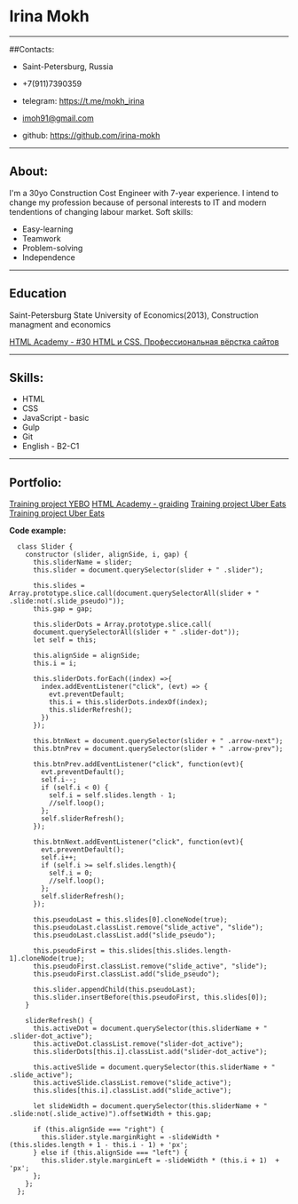 # **Irina Mokh**
___
##Contacts:
* Saint-Petersburg, Russia

* +7(911)7390359
* telegram: <https://t.me/mokh_irina>
* imoh91@gmail.com
* github: <https://github.com/irina-mokh>

___
## **About:**
I'm a 30yo Construction Cost Engineer with 7-year experience. I intend to change my profession because of personal interests to IT and modern tendentions of changing labour market.
Soft skills:
* Easy-learning
* Teamwork
* Problem-solving 
* Independence

___
## Education

Saint-Petersburg State University of Economics(2013), Construction managment and economics

[HTML Academy - #30 HTML и CSS. Профессиональная вёрстка сайтов](https://irina-mokh.github.io/1662375-technomart-30/)

___
## **Skills**:
* HTML
* CSS
* JavaScript - basic
* Gulp
* Git
* English - B2-C1

___
## **Portfolio:**
[Training project YEBO](https://irina-mokh.github.io/yebo/)
[HTML Academy - graiding](https://irina-mokh.github.io/hanters_plants/)
[Training project Uber Eats](https://irina-mokh.github.io/uber_eats/)
[Training project Uber Eats](https://irina-mokh.github.io/funiro/)

**Code example:**
```
  class Slider {
    constructor (slider, alignSide, i, gap) {
      this.sliderName = slider;
      this.slider = document.querySelector(slider + " .slider");

      this.slides = Array.prototype.slice.call(document.querySelectorAll(slider + " .slide:not(.slide_pseudo)"));
      this.gap = gap;

      this.sliderDots = Array.prototype.slice.call(
      document.querySelectorAll(slider + " .slider-dot"));
      let self = this;
          
      this.alignSide = alignSide;
      this.i = i;

      this.sliderDots.forEach((index) =>{
        index.addEventListener("click", (evt) => {
          evt.preventDefault;
          this.i = this.sliderDots.indexOf(index); 
          this.sliderRefresh();
        })
      });
    
      this.btnNext = document.querySelector(slider + " .arrow-next");
      this.btnPrev = document.querySelector(slider + " .arrow-prev");
    
      this.btnPrev.addEventListener("click", function(evt){
        evt.preventDefault();
        self.i--; 
        if (self.i < 0) {
          self.i = self.slides.length - 1;
          //self.loop();
        };
        self.sliderRefresh();
      });
      
      this.btnNext.addEventListener("click", function(evt){
        evt.preventDefault();
        self.i++;
        if (self.i >= self.slides.length){
          self.i = 0;
          //self.loop();
        };
        self.sliderRefresh();
      });

      this.pseudoLast = this.slides[0].cloneNode(true);
      this.pseudoLast.classList.remove("slide_active", "slide");
      this.pseudoLast.classList.add("slide_pseudo");

      this.pseudoFirst = this.slides[this.slides.length-1].cloneNode(true);
      this.pseudoFirst.classList.remove("slide_active", "slide");
      this.pseudoFirst.classList.add("slide_pseudo");

      this.slider.appendChild(this.pseudoLast);
      this.slider.insertBefore(this.pseudoFirst, this.slides[0]); 
    }

    sliderRefresh() {
      this.activeDot = document.querySelector(this.sliderName + " .slider-dot_active");
      this.activeDot.classList.remove("slider-dot_active");
      this.sliderDots[this.i].classList.add("slider-dot_active");

      this.activeSlide = document.querySelector(this.sliderName + " .slide_active");
      this.activeSlide.classList.remove("slide_active");
      this.slides[this.i].classList.add("slide_active");

      let slideWidth = document.querySelector(this.sliderName + " .slide:not(.slide_active)").offsetWidth + this.gap;

      if (this.alignSide === "right") {
        this.slider.style.marginRight = -slideWidth * (this.slides.length + 1 - this.i - 1) + 'px';
      } else if (this.alignSide === "left") {
        this.slider.style.marginLeft = -slideWidth * (this.i + 1)  + 'px';
      };
    };
  };
```